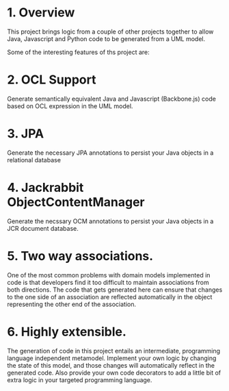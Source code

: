 # 1. Overview
This project brings logic from a couple of other projects together to allow Java, Javascript and Python code to be generated from a UML model.

Some of the interesting features of ths project are:

# 2. OCL Support
Generate semantically equivalent Java and Javascript (Backbone.js) code based on OCL expression in the UML model.

# 3. JPA
Generate the necessary JPA annotations to persist your Java objects in a relational database

# 4. Jackrabbit ObjectContentManager
Generate the necssary OCM annotations to persist your Java objects in a JCR document database.

# 5. Two way associations.
One of the most common problems with domain models implemented in code is that developers find it too difficult to maintain associations from
both directions. The code that gets generated here can ensure that changes to the one side of an association are reflected automatically in
the object representing the other end of the association.

# 6. Highly extensible.
The generation of code in this project entails an intermediate, programming language independent metamodel. Implement your own logic by changing
the state of this model, and those changes will automatically reflect in the generated code. Also provide your own code decorators to add a little
bit of extra logic in your targeted programming language. 
